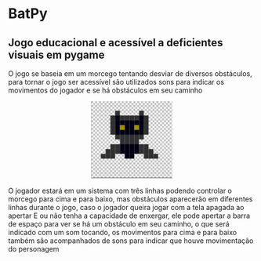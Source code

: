 # BatPy
## Jogo educacional e acessível a deficientes visuais em pygame
 O jogo se baseia em um morcego tentando desviar de diversos obstáculos, para tornar o jogo ser acessível são utilizados sons para indicar os movimentos do jogador e se há obstáculos em seu caminho
<p align="center" width="100%">
    <img width="33%" src="imagem_2021-02-23_161006.png">
</p>
 O jogador estará em um sistema com três linhas podendo controlar o morcego para cima e para baixo, mas obstáculos aparecerão em diferentes linhas durante o jogo, caso o jogador queira jogar com a tela apagada ao apertar E ou não tenha a capacidade de enxergar, ele pode apertar a barra de espaço para ver se há um obstáculo em seu caminho, o que será indicado com um som tocando, os movimentos para cima e para baixo também são acompanhados de sons para indicar que houve movimentação do personagem
